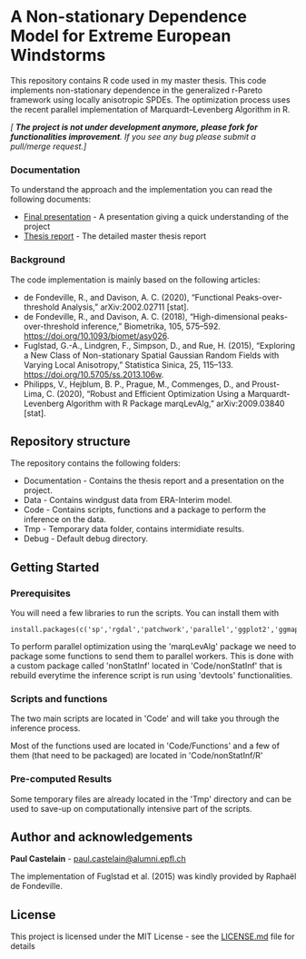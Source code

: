 # A Non-stationary Dependence Model for Extreme European Windstorms

This repository contains R code used in my master thesis. 
This code implements non-stationary dependence in the generalized r-Pareto framework using locally anisotropic SPDEs.
The optimization process uses the recent parallel implementation of Marquardt–Levenberg Algorithm in R.

*[ **The project is not under development anymore, please fork for functionalities improvement**. If you see any bug please submit a pull/merge request.]*

### Documentation

To understand the approach and the implementation you can read the following documents:
* [Final presentation](Documentation/Presentation_02_2021.pdf) - A presentation giving a quick understanding of the project
* [Thesis report](Documentation/Master_Thesis.pdf) - The detailed master thesis report

### Background

The code implementation is mainly based on the following articles:
* de Fondeville, R., and Davison, A. C. (2020), “Functional Peaks-over-threshold Analysis,” arXiv:2002.02711 [stat].
* de Fondeville, R., and Davison, A. C. (2018), “High-dimensional peaks-over-threshold inference,” Biometrika, 105, 575–592. https://doi.org/10.1093/biomet/asy026.
* Fuglstad, G.-A., Lindgren, F., Simpson, D., and Rue, H. (2015), “Exploring a New Class of Non-stationary Spatial Gaussian Random Fields with Varying Local Anisotropy,” Statistica Sinica, 25, 115–133. https://doi.org/10.5705/ss.2013.106w.
* Philipps, V., Hejblum, B. P., Prague, M., Commenges, D., and Proust-Lima, C. (2020), “Robust and Efficient Optimization Using a Marquardt-Levenberg Algorithm with R Package marqLevAlg,” arXiv:2009.03840 [stat].


## Repository structure

The repository contains the following folders:
* Documentation - Contains the thesis report and a presentation on the project.
* Data - Contains windgust data from ERA-Interim model.
* Code - Contains scripts, functions and a package to perform the inference on the data.
* Tmp - Temporary data folder, contains intermidiate results.
* Debug - Default debug directory.

## Getting Started


### Prerequisites

You will need a few libraries to run the scripts.
You can install them with
```
install.packages(c('sp','rgdal','patchwork','parallel','ggplot2','ggmap','EnvStats','evd','Matrix','marqLevAlg','devtools','grid'))
```

To perform parallel optimization using the 'marqLevAlg' package we need to package some functions to send them to parallel workers. This is done with a custom package called 'nonStatInf' located in 'Code/nonStatInf' that is rebuild everytime the inference script is run using 'devtools' functionalities.

### Scripts and functions

The two main scripts are located in 'Code' and will take you through the inference process.

Most of the functions used are located in 'Code/Functions' and a few of them (that need to be packaged) are located in 'Code/nonStatInf/R'

### Pre-computed Results

Some temporary files are already located in the 'Tmp' directory and can be used to save-up on computationally intensive part of the scripts.

## Author and acknowledgements

**Paul Castelain** - <paul.castelain@alumni.epfl.ch>

The implementation of Fuglstad et al. (2015) was kindly provided by Raphaël de Fondeville.

## License

This project is licensed under the MIT License - see the [LICENSE.md](LICENSE.md) file for details
